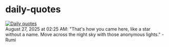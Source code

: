 # daily-quotes
[![Daily quotes](https://github.com/ceepu8/daily-quotes/actions/workflows/daily-quote.yml/badge.svg)](https://github.com/ceepu8/daily-quotes/actions/workflows/daily-quote.yml)<br/>
August 27, 2025 at 02:25 AM: "That's how you came here, like a star without a name. Move across the night sky with those anonymous lights." - Rumi

